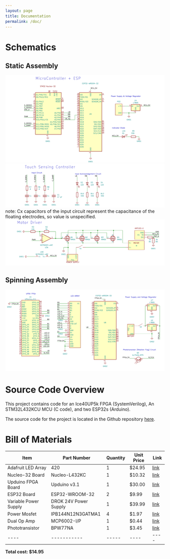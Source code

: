 ```yaml
---
layout: page
title: Documentation
permalink: /doc/
---
```


# Schematics
## Static Assembly
<!-- Include images of the schematics for your system. They should follow best practices for schematic drawings with all parts and pins clearly labeled. You may draw your schematics either with a software tool or neatly by hand. -->

![MCU_ESP_schematic](./assets/schematics/MCU_ESP_schem.png)
![TSC_schematic](./assets/schematics/TSC_schem.png)
note: Cx capacitors of the input circuit represent the capacitance of the floating electrodes, so value is unspecified. 
![M_driver_schem](./assets/schematics/M_driver_schem.png)
## Spinning Assembly
![Spinning_assembly_schem](./assets/schematics/FPGA_schem.png)
# Source Code Overview
<!-- This section should include information to describe the organization of the code base and highlight how the code connects. -->

This project contains code for an Ice40UP5k FPGA (SystemVerilog), An STM32L432KCU MCU (C code), and two ESP32s (Arduino). 

The source code for the project is located in the Github repository [here](https://github.com/rafael-burger/led-display).

# Bill of Materials
<!-- The bill of materials should include all the parts used in your project along with the prices and links.  -->

| Item | Part Number | Quantity | Unit Price | Link |
| ---- | ----------- | ----- | ---- | ---- |
| Adafruit LED Array| 420 | 1 | $24.95 | [link](V_mQBiwXkTzIjjnVmYri2RjMWfYC0OBoC99sQAvD_BwE)
| Nucleo-32 Board |  Nucleo-L432KC | 1 | $10.32 |  [link](https://www.st.com/en/evaluation-tools/nucleo-l432kc.html#sample-buy)|
| Upduino FPGA Board | Upduino v3.1 | 1 | $30.00 | [link](https://tinyvision.ai/products/upduino-v3-1)|
| ESP32 Board | ESP32-WROOM-32 | 2 | $9.99 | [link](https://www.amazon.com/HiLetgo-ESP-WROOM-32-Development-Microcontroller-Integrated/dp/B0718T232Z) |
| Variable Power Supply | DROK 24V Power Supply | 1 | $39.99 | [link](https://www.amazon.com/Adjustable-DROK-110V-220V-Switching-Transformer/dp/B08GFSVHLS/ref=sr_1_3_pp?keywords=adjustable%2Bdc%2Bpower%2Bsupply&qid=1702058074&sr=8-3&th=1) |
| Power Mosfet | IPB144N12N3GATMA1 | 4 | $1.97 | [link](https://www.digikey.com/en/products/detail/infineon-technologies/IPB144N12N3GATMA1/2338056?s=N4IgTCBcDaIIwBYEDs5mSAugXyA) |
| Dual Op Amp | MCP6002-I/P | 1 | $0.44 | [link](https://www.digikey.com/en/products/detail/microchip-technology/MCP6002-I-P/500875) |
| Phototransistor | BPW77NA | 1 | $3.45 | [link](https://www.digikey.com/en/products/detail/vishay-semiconductor-opto-division/BPW77NA/1681154) |
| ---- | ----------- | ----- | ---- | ---- |





**Total cost: $14.95**
